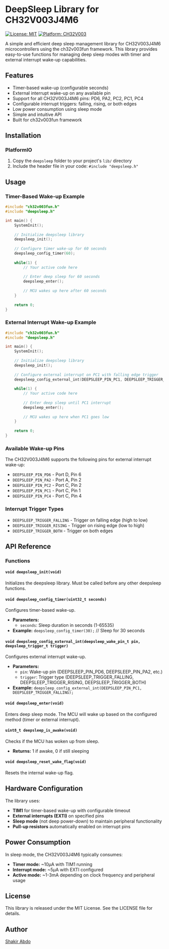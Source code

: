 # DeepSleep Library for CH32V003J4M6

[![License: MIT](https://img.shields.io/badge/License-MIT-yellow.svg)](https://opensource.org/licenses/MIT)
[![Platform: CH32V003](https://img.shields.io/badge/Platform-CH32V003-blue.svg)](http://www.wch-ic.com/products/CH32V003.html)

A simple and efficient deep sleep management library for CH32V003J4M6 microcontrollers using the ch32v003fun framework. This library provides easy-to-use functions for managing deep sleep modes with timer and external interrupt wake-up capabilities.

## Features

- Timer-based wake-up (configurable seconds)
- External interrupt wake-up on any available pin
- Support for all CH32V003J4M6 pins: PD6, PA2, PC2, PC1, PC4
- Configurable interrupt triggers: falling, rising, or both edges
- Low power consumption using sleep mode
- Simple and intuitive API
- Built for ch32v003fun framework

## Installation

### PlatformIO

1. Copy the `deepsleep` folder to your project's `lib/` directory
2. Include the header file in your code: `#include "deepsleep.h"`

## Usage

### Timer-Based Wake-up Example

```c
#include "ch32v003fun.h"
#include "deepsleep.h"

int main() {
    SystemInit();
    
    // Initialize deepsleep library
    deepsleep_init();
    
    // Configure timer wake-up for 60 seconds
    deepsleep_config_timer(60);
    
    while(1) {
        // Your active code here
        
        // Enter deep sleep for 60 seconds
        deepsleep_enter();
        
        // MCU wakes up here after 60 seconds
    }
    
    return 0;
}
```

### External Interrupt Wake-up Example

```c
#include "ch32v003fun.h"
#include "deepsleep.h"

int main() {
    SystemInit();
    
    // Initialize deepsleep library
    deepsleep_init();
    
    // Configure external interrupt on PC1 with falling edge trigger
    deepsleep_config_external_int(DEEPSLEEP_PIN_PC1, DEEPSLEEP_TRIGGER_FALLING);
    
    while(1) {
        // Your active code here
        
        // Enter deep sleep until PC1 interrupt
        deepsleep_enter();
        
        // MCU wakes up here when PC1 goes low
    }
    
    return 0;
}
```

### Available Wake-up Pins

The CH32V003J4M6 supports the following pins for external interrupt wake-up:

- `DEEPSLEEP_PIN_PD6` - Port D, Pin 6
- `DEEPSLEEP_PIN_PA2` - Port A, Pin 2
- `DEEPSLEEP_PIN_PC2` - Port C, Pin 2
- `DEEPSLEEP_PIN_PC1` - Port C, Pin 1
- `DEEPSLEEP_PIN_PC4` - Port C, Pin 4

### Interrupt Trigger Types

- `DEEPSLEEP_TRIGGER_FALLING` - Trigger on falling edge (high to low)
- `DEEPSLEEP_TRIGGER_RISING` - Trigger on rising edge (low to high)
- `DEEPSLEEP_TRIGGER_BOTH` - Trigger on both edges

## API Reference

### Functions

#### `void deepsleep_init(void)`
Initializes the deepsleep library. Must be called before any other deepsleep functions.

#### `void deepsleep_config_timer(uint32_t seconds)`
Configures timer-based wake-up.
- **Parameters:**
  - `seconds`: Sleep duration in seconds (1-65535)
- **Example:** `deepsleep_config_timer(30);` // Sleep for 30 seconds

#### `void deepsleep_config_external_int(deepsleep_wake_pin_t pin, deepsleep_trigger_t trigger)`
Configures external interrupt wake-up.
- **Parameters:**
  - `pin`: Wake-up pin (DEEPSLEEP_PIN_PD6, DEEPSLEEP_PIN_PA2, etc.)
  - `trigger`: Trigger type (DEEPSLEEP_TRIGGER_FALLING, DEEPSLEEP_TRIGGER_RISING, DEEPSLEEP_TRIGGER_BOTH)
- **Example:** `deepsleep_config_external_int(DEEPSLEEP_PIN_PC1, DEEPSLEEP_TRIGGER_FALLING);`

#### `void deepsleep_enter(void)`
Enters deep sleep mode. The MCU will wake up based on the configured method (timer or external interrupt).

#### `uint8_t deepsleep_is_awake(void)`
Checks if the MCU has woken up from sleep.
- **Returns:** 1 if awake, 0 if still sleeping

#### `void deepsleep_reset_wake_flag(void)`
Resets the internal wake-up flag.

## Hardware Configuration

The library uses:
- **TIM1** for timer-based wake-up with configurable timeout
- **External interrupts (EXTI)** on specified pins
- **Sleep mode** (not deep power-down) to maintain peripheral functionality
- **Pull-up resistors** automatically enabled on interrupt pins

## Power Consumption

In sleep mode, the CH32V003J4M6 typically consumes:
- **Timer mode:** ~10µA with TIM1 running
- **Interrupt mode:** ~5µA with EXTI configured
- **Active mode:** ~1-3mA depending on clock frequency and peripheral usage

## License

This library is released under the MIT License. See the LICENSE file for details.

## Author

[Shakir Abdo](https://github.com/shakir-abdo)

